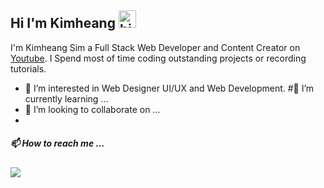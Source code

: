 ## Hi I'm Kimheang <img src="https://user-images.githubusercontent.com/1303154/88677602-1635ba80-d120-11ea-84d8-d263ba5fc3c0.gif" width="28px" alt="hi">

I'm Kimheang Sim a Full Stack Web Developer and Content Creator on [Youtube](https://www.youtube.com/channel/UCcJJEQSePEMDEwD_cJfKfcw). I Spend most of time coding outstanding projects or recording tutorials.

- 👀 I’m interested in Web Designer UI/UX and Web Development.
#🌱 I’m currently learning ...
- 💞️ I’m looking to collaborate on ...
- 
##### 📫 How to reach me ...

<a href="https://www.linkedin.com/in/kimheang-sim-15a3721b5/"><img src="https://img.shields.io/badge/linkedin-%230077B5.svg?&style=for-the-badge&logo=linkedin&logoColor=white" /></a>&nbsp;&nbsp;&nbsp;&nbsp;



<!---
Kimheang-Developer/Kimheang-Developer is a ✨ special ✨ repository because its `README.md` (this file) appears on your GitHub profile.
You can click the Preview link to take a look at your changes.
--->
